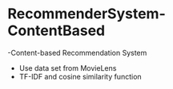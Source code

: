 # RecommenderSystem-ContentBased
-Content-based Recommendation System
<ul>
	<li>Use data set from MovieLens</li>
	<li>TF-IDF and cosine similarity function</li>
</ul>

